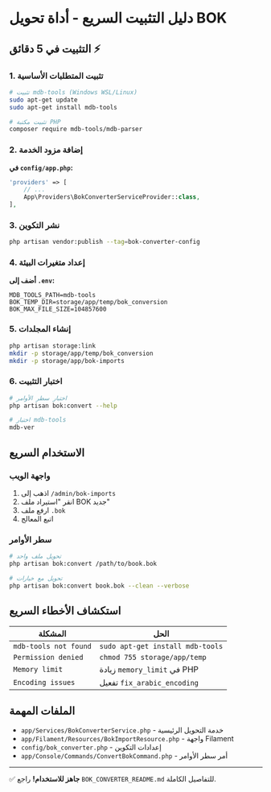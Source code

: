 # دليل التثبيت السريع - أداة تحويل BOK

## التثبيت في 5 دقائق ⚡

### 1. تثبيت المتطلبات الأساسية

```bash
# تثبيت mdb-tools (Windows WSL/Linux)
sudo apt-get update
sudo apt-get install mdb-tools

# تثبيت مكتبة PHP
composer require mdb-tools/mdb-parser
```

### 2. إضافة مزود الخدمة

**في `config/app.php`:**
```php
'providers' => [
    // ...
    App\Providers\BokConverterServiceProvider::class,
],
```

### 3. نشر التكوين

```bash
php artisan vendor:publish --tag=bok-converter-config
```

### 4. إعداد متغيرات البيئة

**أضف إلى `.env`:**
```env
MDB_TOOLS_PATH=mdb-tools
BOK_TEMP_DIR=storage/app/temp/bok_conversion
BOK_MAX_FILE_SIZE=104857600
```

### 5. إنشاء المجلدات

```bash
php artisan storage:link
mkdir -p storage/app/temp/bok_conversion
mkdir -p storage/app/bok-imports
```

### 6. اختبار التثبيت

```bash
# اختبار سطر الأوامر
php artisan bok:convert --help

# اختبار mdb-tools
mdb-ver
```

## الاستخدام السريع

### واجهة الويب
1. اذهب إلى `/admin/bok-imports`
2. انقر "استيراد ملف BOK جديد"
3. ارفع ملف `.bok`
4. اتبع المعالج

### سطر الأوامر
```bash
# تحويل ملف واحد
php artisan bok:convert /path/to/book.bok

# تحويل مع خيارات
php artisan bok:convert book.bok --clean --verbose
```

## استكشاف الأخطاء السريع

| المشكلة | الحل |
|---------|------|
| `mdb-tools not found` | `sudo apt-get install mdb-tools` |
| `Permission denied` | `chmod 755 storage/app/temp` |
| `Memory limit` | زيادة `memory_limit` في PHP |
| `Encoding issues` | تفعيل `fix_arabic_encoding` |

## الملفات المهمة

- `app/Services/BokConverterService.php` - خدمة التحويل الرئيسية
- `app/Filament/Resources/BokImportResource.php` - واجهة Filament
- `config/bok_converter.php` - إعدادات التكوين
- `app/Console/Commands/ConvertBokCommand.php` - أمر سطر الأوامر

---

✅ **جاهز للاستخدام!** راجع `BOK_CONVERTER_README.md` للتفاصيل الكاملة.
